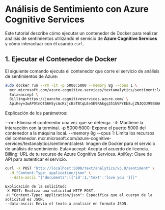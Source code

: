 
# Análisis de Sentimiento con Azure Cognitive Services

Este tutorial describe cómo ejecutar un contenedor de Docker para realizar análisis de sentimientos utilizando el servicio de **Azure Cognitive Services** y cómo interactuar con él usando `curl`.

## 1. Ejecutar el Contenedor de Docker

El siguiente comando ejecuta el contenedor que corre el servicio de análisis de sentimientos de Azure:

```bash
sudo docker run --rm -it -p 5000:5000 --memory 8g --cpus 1 \
  mcr.microsoft.com/azure-cognitive-services/textanalytics/sentiment:latest \
  Eula=accept \
  Billing=https://juancho.cognitiveservices.azure.com/ \
  ApiKey=3wAP0tnQtS6H5ycAcKzjcBaT8tqLEeSE9RAkgq351kVPrEb8ujZNJQQJ99BBACi5YpzXJ3w3AAAEACOGdAm 
```

  Explicación de los parámetros:


--rm:   Elimina el contenedor una vez que se detenga.
-it:     Mantiene la interacción con la terminal.
-p  5000:5000: Expone el puerto 5000 del contenedor a la máquina local.
--memory 8g --cpus 1: Limita los recursos del contenedor.
mcr.microsoft.com/azure-cognitive-services/textanalytics/sentiment:latest: Imagen de Docker para el servicio de análisis de sentimiento.
Eula=accept: Acepta el acuerdo de licencia.
Billing: URL de tu recurso de Azure Cognitive Services.
ApiKey: Clave de API para autenticar el servicio.


```bash
curl -X POST "http://localhost:5000/text/analytics/v3.0/sentiment" \
  -H "Content-Type: application/json" \
  --data-ascii "{'documents':[{'id':1,'text':'love you '}]}"
```
```
Explicación de la solicitud:
-X POST: Realiza una solicitud HTTP POST.
-H "Content-Type: application/json": Especifica que el cuerpo de la solicitud es JSON.
--data-ascii: Envía el texto a analizar en formato JSON.
```




